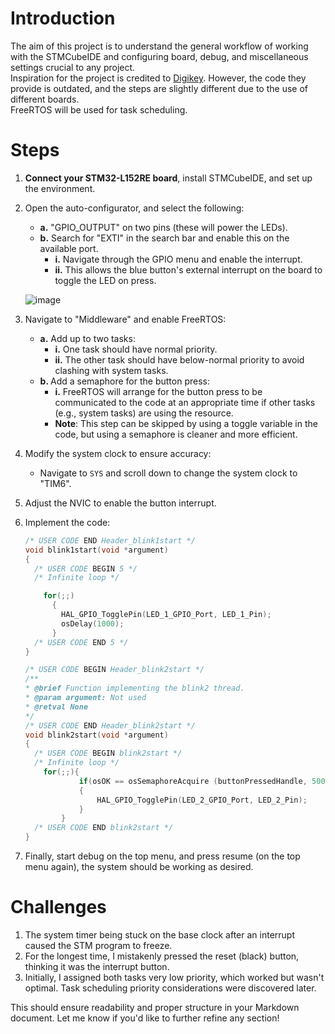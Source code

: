 # Introduction  
The aim of this project is to understand the general workflow of working with the STMCubeIDE and configuring board, debug, and miscellaneous settings crucial to any project.  
Inspiration for the project is credited to [Digikey](https://www.digikey.com/en/maker/projects/discovering-the-stm32-cube-ide-a-simple-led-blink-and-gpio-project/58573ed093f4415084de88e03f03ef6d). However, the code they provide is outdated, and the steps are slightly different due to the use of different boards.  
FreeRTOS will be used for task scheduling.  

# Steps

1. **Connect your STM32-L152RE board**, install STMCubeIDE, and set up the environment.  
2. Open the auto-configurator, and select the following:  
   - <b>a.</b> "GPIO\_OUTPUT" on two pins (these will power the LEDs).  
   - <b>b.</b> Search for "EXTI" in the search bar and enable this on the available port.  
     - <b>i.</b> Navigate through the GPIO menu and enable the interrupt.  
     - <b>ii.</b> This allows the blue button's external interrupt on the board to toggle the LED on press.
       
   ![image](https://github.com/user-attachments/assets/0e3f7d7e-c8c1-4d9e-9b5a-635222b3c502)

3. Navigate to "Middleware" and enable FreeRTOS:  
   - <b>a.</b> Add up to two tasks:  
     - <b>i.</b> One task should have normal priority.  
     - <b>ii.</b> The other task should have below-normal priority to avoid clashing with system tasks.  
   - <b>b. </b>Add a semaphore for the button press:  
     - <b>i.</b> FreeRTOS will arrange for the button press to be communicated to the code at an appropriate time if other tasks (e.g., system tasks) are using the resource.  
     - **Note**: This step can be skipped by using a toggle variable in the code, but using a semaphore is cleaner and more efficient.  
4. Modify the system clock to ensure accuracy:  
   - Navigate to `SYS` and scroll down to change the system clock to "TIM6".  
5. Adjust the NVIC to enable the button interrupt.  
6. Implement the code:  
	```c
	/* USER CODE END Header_blink1start */
	void blink1start(void *argument)
	{
	  /* USER CODE BEGIN 5 */
	  /* Infinite loop */
	
		for(;;)
		  {
		    HAL_GPIO_TogglePin(LED_1_GPIO_Port, LED_1_Pin);
		    osDelay(1000);
		  }
	  /* USER CODE END 5 */
	}
	
	/* USER CODE BEGIN Header_blink2start */
	/**
	* @brief Function implementing the blink2 thread.
	* @param argument: Not used
	* @retval None
	*/
	/* USER CODE END Header_blink2start */
	void blink2start(void *argument)
	{
	  /* USER CODE BEGIN blink2start */
	  /* Infinite loop */
		for(;;){
				if(osOK == osSemaphoreAcquire (buttonPressedHandle, 500))
				{
					HAL_GPIO_TogglePin(LED_2_GPIO_Port, LED_2_Pin);
				}
			}
	  /* USER CODE END blink2start */
	}
	```
7. Finally, start debug on the top menu, and press resume (on the top menu again), the system should be working as desired.
# Challenges

1. The system timer being stuck on the base clock after an interrupt caused the STM program to freeze.  
2. For the longest time, I mistakenly pressed the reset (black) button, thinking it was the interrupt button.  
3. Initially, I assigned both tasks very low priority, which worked but wasn't optimal. Task scheduling priority considerations were discovered later.  


This should ensure readability and proper structure in your Markdown document. Let me know if you'd like to further refine any section!
